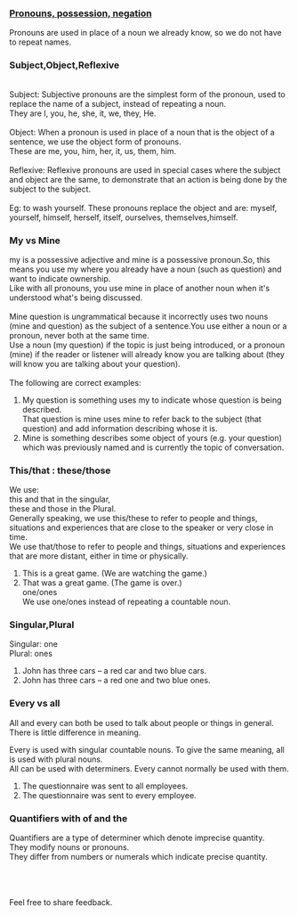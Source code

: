 ### [Pronouns, possession, negation](https://Prayuja-Teli.github.io/Blog/negation)<br/>

Pronouns are used in place of a noun we already know, so we do not have to repeat names.<br/>

### Subject,Object,Reflexive
<br/>Subject: Subjective pronouns are the simplest form of the pronoun, used to replace the name of a subject, instead of repeating a noun.<br/>
They are I, you, he, she, it, we, they, He.<br/>
<br/>Object: When a pronoun is used in place of a noun that is the object of a sentence, we use the object form of pronouns. <br/>These are me, you, him, her, it, us, them, him.<br/>
<br/>Reflexive: Reflexive pronouns are used in special cases where the subject and object are the same, to demonstrate that an action is being done by the subject to the subject.<br/>
<br/>Eg: to wash yourself. These pronouns replace the object and are: myself, yourself, himself, herself, itself, ourselves, themselves,himself.<br/>

### My vs Mine <br/>
my is a possessive adjective and mine is a possessive pronoun.So, this means you use my where you already have a noun (such as question) and want to indicate ownership.
<br/>Like with all pronouns, you use mine in place of another noun when it's understood what's being discussed.<br/><br/>
Mine question is ungrammatical because it incorrectly uses two nouns (mine and question) as the subject of a sentence.You use either a noun or a pronoun, never both at the same time.<br/>
Use a noun (my question) if the topic is just being introduced, or a pronoun (mine) if the reader or listener will already know you are talking about (they will know you are talking about your question).<br/><br/>
The following are correct examples:<br/>
1. My question is something uses my to indicate whose question is being described.<br/>
That question is mine uses mine to refer back to the subject (that question) and add information describing whose it is.<br/>
2. Mine is something describes some object of yours (e.g. your question) which was previously named and is currently the topic of conversation.<br/>
### This/that : these/those <br/>
We use:<br/>
this and that in the singular,<br/>
these and those in the Plural.<br/>
Generally speaking, we use this/these to refer to people and things, situations and experiences that are close to the speaker or very close in time. <br/>
We use that/those to refer to people and things, situations and experiences that are more distant, either in time or physically.<br/>
1. This is a great game. (We are watching the game.)<br/>
2. That was a great game. (The game is over.)<br/>
one/ones<br/>
We use one/ones instead of repeating a countable noun.<br/>

### Singular,Plural<br/>
Singular: one<br/>
Plural: ones<br/>
1. John has three cars – a red car and two blue cars.<br/>
2. John has three cars – a red one and two blue ones.<br/>

### Every vs all<br/>
All and every can both be used to talk about people or things in general. There is little difference in meaning.<br/>
 
Every is used with singular countable nouns. To give the same meaning, all is used with plural nouns.<br/>
All can be used with determiners. Every cannot normally be used with them.<br/>
1. The questionnaire was sent to all employees.<br/>
2. The questionnaire was sent to every employee.<br/>

### Quantifiers with of and the<br/>
Quantifiers are a type of determiner which denote imprecise quantity.<br/>
They modify nouns or pronouns.<br/>
They differ from numbers or numerals which indicate precise quantity.  <br/><br/><br/><br/>


Feel free to share feedback.

